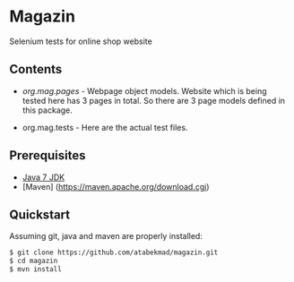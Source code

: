 # Magazin
Selenium tests for online shop website

## Contents

* *org.mag.pages* - Webpage object models. Website which is being tested here has 3 pages in total. So there are 3 page models defined in this package.

* org.mag.tests - Here are the actual test files. 

## Prerequisites
* [Java 7 JDK](http://www.oracle.com/technetwork/java/javase/downloads/index.html)
* [Maven] (https://maven.apache.org/download.cgi) 

## Quickstart

Assuming git, java and maven are properly installed:

```bash
$ git clone https://github.com/atabekmad/magazin.git
$ cd magazin
$ mvn install
```



